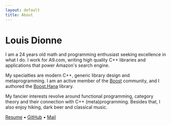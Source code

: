 ```yaml
---
layout: default
title: About
---
```


# Louis Dionne

I am a 24 years old math and programming enthusiast seeking excellence
in what I do. I work for A9.com, writing high quality C++ libraries and
applications that power Amazon's search engine.

My specialties are modern C++, generic library design and metaprogramming.
I am an active member of the [Boost][] community, and I authored the
[Boost.Hana][] library.

My fancier interests revolve around functional programming, category
theory and their connection with C++ (meta)programming. Besides that,
I also enjoy hiking, dark beer and classical music.

[Resume](/resume.pdf) &bull;
[GitHub](http://github.com/ldionne) &bull;
[Mail][mail]


<!-- Links -->
[Boost.Hana]: https://github.com/boostorg/hana
[Boost]: http://www.boost.org
[mail]: mailto:ldionne.2@gmail.com

